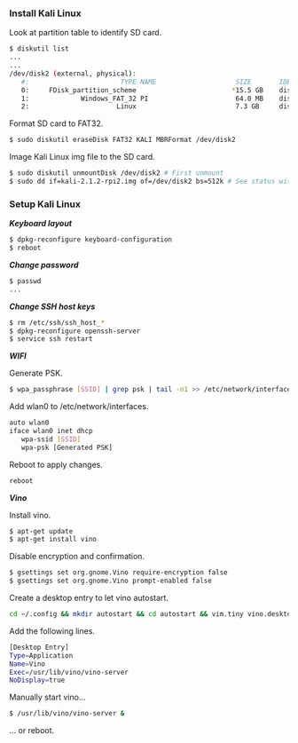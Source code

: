 ### Install Kali Linux

Look at partition table to identify SD card.

```sh
$ diskutil list
...
...
/dev/disk2 (external, physical):
   #:                       TYPE NAME                    SIZE       IDENTIFIER
   0:     FDisk_partition_scheme                        *15.5 GB    disk2
   1:             Windows_FAT_32 PI                      64.0 MB    disk2s1
   2:                      Linux                         7.3 GB     disk2s2
```

Format SD card to FAT32.

```sh
$ sudo diskutil eraseDisk FAT32 KALI MBRFormat /dev/disk2
```

Image Kali Linux img file to the SD card.

```sh
$ sudo diskutil unmountDisk /dev/disk2 # First unmount
$ sudo dd if=kali-2.1.2-rpi2.img of=/dev/disk2 bs=512k # See status with INFO signal (Ctrl+T)
```

### Setup Kali Linux

***Keyboard layout***

```sh
$ dpkg-reconfigure keyboard-configuration
$ reboot
```

***Change password***

```sh
$ passwd
...
```

***Change SSH host keys***

```sh
$ rm /etc/ssh/ssh_host_*
$ dpkg-reconfigure openssh-server
$ service ssh restart
```

***WIFI***

Generate PSK.

```sh
$ wpa_passphrase [SSID] | grep psk | tail -n1 >> /etc/network/interfaces
```

Add wlan0 to /etc/network/interfaces.

```sh
auto wlan0
iface wlan0 inet dhcp
   wpa-ssid [SSID]
   wpa-psk [Generated PSK]
```

Reboot to apply changes.

```sh
reboot
```

***Vino***

Install vino.

```sh
$ apt-get update
$ apt-get install vino
```

Disable encryption and confirmation.

```sh
$ gsettings set org.gnome.Vino require-encryption false
$ gsettings set org.gnome.Vino prompt-enabled false
```

Create a desktop entry to let vino autostart.

```sh
cd ~/.config && mkdir autostart && cd autostart && vim.tiny vino.desktop 
```

Add the following lines.

```sh
[Desktop Entry]
Type=Application
Name=Vino
Exec=/usr/lib/vino/vino-server
NoDisplay=true
```

Manually start vino...

```sh
$ /usr/lib/vino/vino-server &
```

... or reboot.
